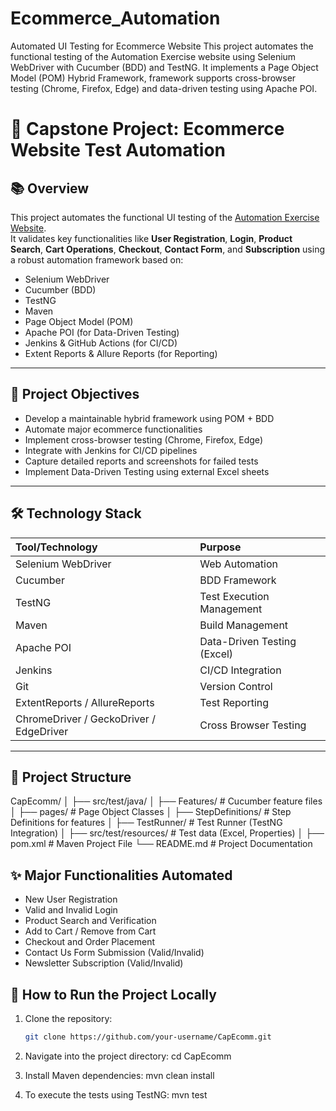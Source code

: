 # Ecommerce_Automation
Automated UI Testing for Ecommerce Website This project automates the functional testing of the Automation Exercise website using Selenium WebDriver with Cucumber (BDD) and TestNG. It implements a Page Object Model (POM) Hybrid Framework, framework supports cross-browser testing (Chrome, Firefox, Edge) and data-driven testing using Apache POI.
# 🚀 Capstone Project: Ecommerce Website Test Automation

## 📚 Overview
This project automates the functional UI testing of the [Automation Exercise Website](https://www.automationexercise.com/).  
It validates key functionalities like **User Registration**, **Login**, **Product Search**, **Cart Operations**, **Checkout**, **Contact Form**, and **Subscription** using a robust automation framework based on:
- Selenium WebDriver
- Cucumber (BDD)
- TestNG
- Maven
- Page Object Model (POM)
- Apache POI (for Data-Driven Testing)
- Jenkins & GitHub Actions (for CI/CD)
- Extent Reports & Allure Reports (for Reporting)

---

## 🎯 Project Objectives
- Develop a maintainable hybrid framework using POM + BDD
- Automate major ecommerce functionalities
- Implement cross-browser testing (Chrome, Firefox, Edge)
- Integrate with Jenkins for CI/CD pipelines
- Capture detailed reports and screenshots for failed tests
- Implement Data-Driven Testing using external Excel sheets

---

## 🛠️ Technology Stack
| Tool/Technology | Purpose |
| :--- | :--- |
| Selenium WebDriver | Web Automation |
| Cucumber | BDD Framework |
| TestNG | Test Execution Management |
| Maven | Build Management |
| Apache POI | Data-Driven Testing (Excel) |
| Jenkins | CI/CD Integration |
| Git | Version Control |
| ExtentReports / AllureReports | Test Reporting |
| ChromeDriver / GeckoDriver / EdgeDriver | Cross Browser Testing |

---

## 🧩 Project Structure
CapEcomm/ │ ├── src/test/java/ │ ├── Features/ # Cucumber feature files │ ├── pages/ # Page Object Classes │ ├── StepDefinitions/ # Step Definitions for features │ ├── TestRunner/ # Test Runner (TestNG Integration) │ ├── src/test/resources/ # Test data (Excel, Properties) │ ├── pom.xml # Maven Project File └── README.md # Project Documentation


## ✨ Major Functionalities Automated
- New User Registration
- Valid and Invalid Login
- Product Search and Verification
- Add to Cart / Remove from Cart
- Checkout and Order Placement
- Contact Us Form Submission (Valid/Invalid)
- Newsletter Subscription (Valid/Invalid)

## 🚦 How to Run the Project Locally

1. Clone the repository:
   ```bash
   git clone https://github.com/your-username/CapEcomm.git
   
2. Navigate into the project directory:
   cd CapEcomm

3. Install Maven dependencies:
   mvn clean install
   
4. To execute the tests using TestNG:
   mvn test

